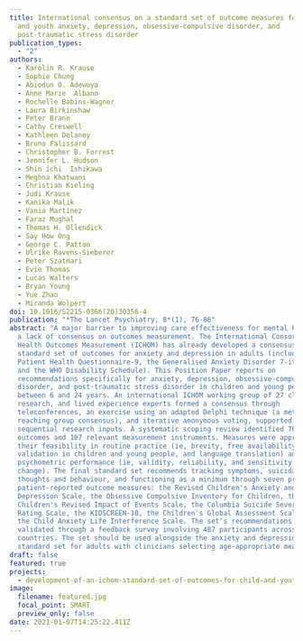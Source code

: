 ```yaml
---
title: International consensus on a standard set of outcome measures for child
  and youth anxiety, depression, obsessive-compulsive disorder, and
  post-traumatic stress disorder
publication_types:
  - "2"
authors:
  - Karolin R. Krause
  - Sophie Chung
  - Abiodun O. Adewuya
  - Anne Marie  Albano 
  - Rochelle Babins-Wagner 
  - Laura Birkinshaw
  - Peter Brann 
  - Cathy Creswell 
  - Kathleen Delaney 
  - Bruno Falissard 
  - Christopher B. Forrest 
  - Jennifer L. Hudson
  - Shin ichi  Ishikawa 
  - Meghna Khatwani 
  - Christian Kieling 
  - Judi Krause 
  - Kanika Malik 
  - Vania Martínez 
  - Faraz Mughal 
  - Thomas H. Ollendick
  - Say How Ong 
  - George C. Patton 
  - Ulrike Ravens-Sieberer 
  - Peter Szatmari 
  - Evie Thomas 
  - Lucas Walters 
  - Bryan Young 
  - Yue Zhao
  - Miranda Wolpert
doi: 10.1016/S2215-0366(20)30356-4
publication: "*The Lancet Psychiatry, 8*(1), 76-86"
abstract: "A major barrier to improving care effectiveness for mental health is
  a lack of consensus on outcomes measurement. The International Consortium for
  Health Outcomes Measurement (ICHOM) has already developed a consensus-based
  standard set of outcomes for anxiety and depression in adults (including the
  Patient Health Questionnaire-9, the Generalised Anxiety Disorder 7-item Scale,
  and the WHO Disability Schedule). This Position Paper reports on
  recommendations specifically for anxiety, depression, obsessive-compulsive
  disorder, and post-traumatic stress disorder in children and young people aged
  between 6 and 24 years. An international ICHOM working group of 27 clinical,
  research, and lived experience experts formed a consensus through
  teleconferences, an exercise using an adapted Delphi technique (a method for
  reaching group consensus), and iterative anonymous voting, supported by
  sequential research inputs. A systematic scoping review identified 70 possible
  outcomes and 107 relevant measurement instruments. Measures were appraised for
  their feasibility in routine practice (ie, brevity, free availability,
  validation in children and young people, and language translation) and
  psychometric performance (ie, validity, reliability, and sensitivity to
  change). The final standard set recommends tracking symptoms, suicidal
  thoughts and behaviour, and functioning as a minimum through seven primarily
  patient-reported outcome measures: the Revised Children's Anxiety and
  Depression Scale, the Obsessive Compulsive Inventory for Children, the
  Children's Revised Impact of Events Scale, the Columbia Suicide Severity
  Rating Scale, the KIDSCREEN-10, the Children's Global Assessment Scale, and
  the Child Anxiety Life Interference Scale. The set's recommendations were
  validated through a feedback survey involving 487 participants across 45
  countries. The set should be used alongside the anxiety and depression
  standard set for adults with clinicians selecting age-appropriate measures."
draft: false
featured: true
projects:
  - development-of-an-ichom-standard-set-of-outcomes-for-child-and-youth-anxiety-depression-ocd-and-ptsd
image:
  filename: featured.jpg
  focal_point: SMART
  preview_only: false
date: 2021-01-07T14:25:22.411Z
---
```

